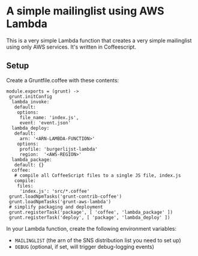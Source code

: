 # A simple mailinglist using AWS Lambda

This is a very simple Lambda function that creates a very simple mailinglist using only AWS services. It's written in Coffeescript.

## Setup
Create a Gruntfile.coffee with these contents:

```
module.exports = (grunt) ->
 grunt.initConfig
  lambda_invoke:
   default:
    options:
     file_name: 'index.js',
     event: 'event.json'
  lambda_deploy:
   default:
     arn: '<ARN-LAMBDA-FUNCTION>'
    options:
     profile: 'burgerlijst-lambda'
     region:  '<AWS-REGION>'
  lambda_package:
   default: {}
  coffee:
   # compile all CoffeeScript files to a single JS file, index.js
   compile:
    files:
     'index.js': 'src/*.coffee'
 grunt.loadNpmTasks('grunt-contrib-coffee')
 grunt.loadNpmTasks('grunt-aws-lambda')
 # simplify packaging and deployment
 grunt.registerTask('package', [ 'coffee', 'lambda_package' ])
 grunt.registerTask('deploy', [ 'package', 'lambda_deploy' ])
 ```

 In your Lambda function, create the following environment variables:

 * `MAILINGLIST` (the arn of the SNS distribution list you need to set up)
 * `DEBUG` (optional, if set, will trigger debug-logging events)
